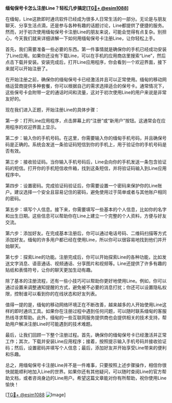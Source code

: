 **缅甸保号卡怎么注册Line？轻松几步搞定[[TG💪+ @esim1088](https://t.me/s/esim1088)]**

在缅甸，Line这款即时通讯软件已经成为很多人日常生活的一部分。无论是与朋友聊天、分享生活点滴，还是参与各种有趣的话题讨论，Line都提供了便捷的服务。然而，对于初次使用缅甸保号卡注册Line的朋友来说，可能会觉得有点复杂。别担心，今天我们就来详细讲解一下如何用缅甸保号卡注册Line，让你轻松上手。

首先，我们需要准备一些必要的东西。第一件事情就是确保你的手机已经成功安装了Line应用。如果你还没有下载Line，可以在手机的应用商店里搜索“Line”，然后点击下载并安装。安装完成后，打开Line应用程序，你会看到一个欢迎界面，接下来就可以开始注册了。

在开始注册之前，确保你的缅甸保号卡已经激活并且可以正常使用。缅甸的移动网络运营商提供多种套餐，你可以根据自己的需求选择适合的保号卡。通常情况下，这些保号卡会附带一定的通话时间和流量，这对于初次使用Line的用户来说是非常友好的。

现在我们进入正题，开始注册Line的具体步骤：

第一步：打开Line应用程序，点击屏幕上的“注册”或“新用户”按钮。这通常会在应用程序的欢迎界面上显示。

第二步：输入你的手机号码。在这里，你需要输入你的缅甸手机号码，并且确保号码是正确的。系统会发送一条验证码短信到你的手机上，用于验证你的手机号码是否有效。

第三步：接收验证码。当你输入手机号码后，Line会向你的手机发送一条包含验证码的短信。打开你的手机短信收件箱，找到这条短信，并将验证码输入到Line应用程序中。

第四步：设置密码。完成验证码验证后，你需要设置一个密码来保护你的Line账户。建议选择一个安全且容易记住的密码，避免使用过于简单或者与其他账户相同的密码。

第五步：填写个人信息。接下来，你需要填写一些基本的个人信息，比如你的名字和出生日期。这些信息可以帮助你在Line上建立一个完整的个人资料，方便与好友交流。

第六步：添加好友。在完成基本注册后，你可以通过电话号码、二维码扫描等方式添加好友。缅甸的许多用户都已经在使用Line，所以你可以很容易地找到他们并开始聊天。

第七步：探索Line的功能。注册完成后，你可以开始探索Line的各种功能，比如发送文字消息、语音通话、视频通话、分享图片和视频等。Line还提供了许多有趣的贴纸和表情符号，让你的聊天更加生动有趣。

除了基本的注册流程，还有一些小技巧可以帮助你更好地使用Line。例如，你可以通过设置来调整通知提醒的方式，避免被不必要的消息打扰；你还可以设置隐私权限，控制谁可以看到你的在线状态和好友列表。

值得一提的是，缅甸的移动网络环境正在不断改善，越来越多的人开始使用Line这样的即时通讯工具。如果你在注册过程中遇到任何问题，可以随时联系缅甸的客服热线寻求帮助。此外，缅甸的一些互联网服务提供商也会提供相关的技术支持，帮助用户解决注册Line时可能遇到的技术难题。

最后，让我们回顾一下整个注册过程。首先，确保你的缅甸保号卡已经激活并正常工作；其次，下载并安装Line应用程序；接着，按照提示输入手机号码并接收验证码；然后，设置密码并填写个人信息；最后，添加好友并开始享受Line带来的便利和乐趣。

总之，用缅甸保号卡注册Line并不是一件难事，只要按照上述步骤操作，相信你很快就能顺利地加入Line的世界。如果你还有其他疑问，可以随时查阅Line的官方帮助文档，或者咨询身边的Line用户。希望这篇文章能对你有所帮助，祝你使用Line愉快！

[[TG💪+ @esim1088](https://t.me/s/esim1088) ![Image](https://i.postimg.cc/4NQfJmqS/Snipaste-2025-05-13-00-14-12.png)]